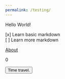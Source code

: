 ```yaml
---
permalink: /testing/
---
```

Hello World!

[x] Learn basic markdown  
[ ] Learn more markdown

[About][About link]

[About link]: https://usernamethatisnttaken.github.io/ProjectsPortfolio/about

<p id="time">0</p>

<script>
    var timeS = 0;
    var clock = new Date();

    setInterval(countTime, 1000);

    function countTime() {
        document.getElementById("time").innerHTML = clock.getSeconds() + timeS;
    }
</script>
<button type="button" onclick="timeS = (timeS + 30) % 60">Time travel.</button>